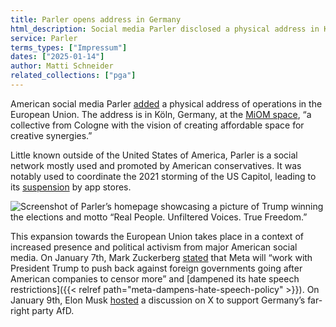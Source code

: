 ```yaml
---
title: Parler opens address in Germany
html_description: Social media Parler disclosed a physical address in Köln, Germany, hinting at development towads the European Union.
service: Parler
terms_types: ["Impressum"]
dates: ["2025-01-14"]
author: Matti Schneider
related_collections: ["pga"]
---
```


American social media Parler [added](https://github.com/OpenTermsArchive/pga-versions/commit/d63f05bbcbf2b0ebf087e279429a085468d7d74f#diff-f5ac1f4939c7895c9d3bdda244e6f8b6308288b30be6b9a486b142af45c739bdR88) a physical address of operations in the European Union. The address is in Köln, Germany, at the [MiOM space](https://miom.space/en/), “a collective from Cologne with the vision of creating affordable space for creative synergies.”

Little known outside of the United States of America, Parler is a social network mostly used and promoted by American conservatives. It was notably used to coordinate the 2021 storming of the US Capitol, leading to its [suspension](https://www.bbc.com/news/technology-55598887) by app stores.

![Screenshot of Parler’s homepage showcasing a picture of Trump winning the elections and motto “Real People. Unfiltered Voices. True Freedom.”](../parler-opens-address-germany.png)

This expansion towards the European Union takes place in a context of increased presence and political activism from major American social media. On January 7th, Mark Zuckerberg [stated](https://www.threads.net/@zuck/post/DEhgYx4JbEG) that Meta will “work with President Trump to push back against foreign governments going after American companies to censor more” and [dampened its hate speech restrictions]({{< relref path="meta-dampens-hate-speech-policy" >}}). On January 9th, Elon Musk [hosted](https://www.bbc.com/news/articles/cr7errxp5jmo) a discussion on X to support Germany’s far-right party AfD.
